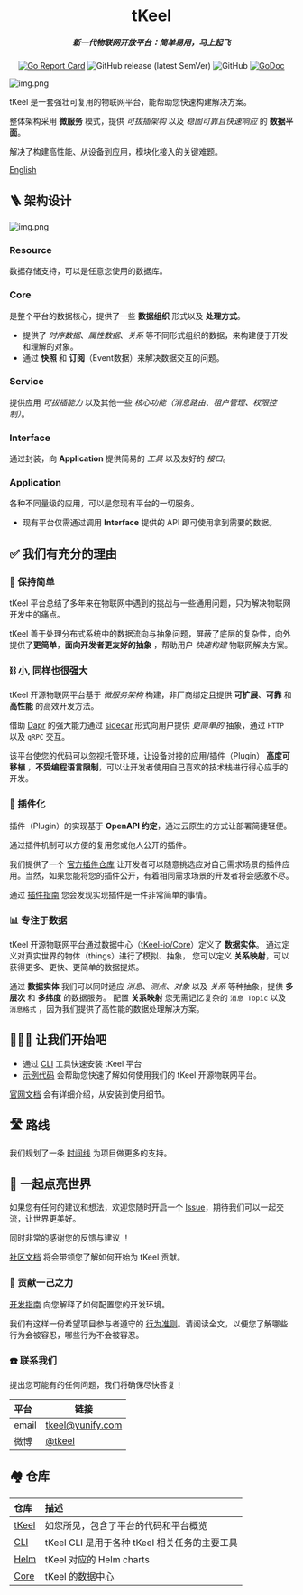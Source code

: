 <h1 align="center"> tKeel</h1>
<h5 align="center"> 新一代物联网开放平台：简单易用，马上起飞</h5>
<div align="center">

[![Go Report Card](https://goreportcard.com/badge/github.com/tkeel-io/tkeel)](https://goreportcard.com/report/github.com/tkeel-io/tkeel)
![GitHub release (latest SemVer)](https://img.shields.io/github/v/release/tkeel-io/tkeel)
![GitHub](https://img.shields.io/github/license/tkeel-io/tkeel?style=plastic)
[![GoDoc](https://godoc.org/github.com/tkeel-io/tkeel?status.png)](http://godoc.org/github.com/tkeel-io/tkeel)
</div>


![img.png](docs/images/img/system.png)

tKeel 是一套强壮可复用的物联网平台，能帮助您快速构建解决方案。

整体架构采用 **微服务** 模式，提供 *可拔插架构* 以及 *稳固可靠且快速响应* 的 **数据平面**。

解决了构建高性能、从设备到应用，模块化接入的关键难题。 

[English](README.md)

## 🪜 架构设计

![img.png](docs/images/img/layer.png)
### **Resource**
数据存储支持，可以是任意您使用的数据库。
### **Core**
是整个平台的数据核心，提供了一些 **数据组织** 形式以及 **处理方式**。
 - 提供了 *时序数据*、_属性数据_、*关系* 等不同形式组织的数据，来构建便于开发和理解的对象。
 - 通过 **快照** 和 **订阅**（Event数据）来解决数据交互的问题。

### **Service** 
提供应用 *可拔插能力* 以及其他一些 *核心功能（消息路由、租户管理、权限控制）*。
### **Interface**
通过封装，向 **Application** 提供简易的 *工具* 以及友好的 *接口*。
### **Application**
各种不同量级的应用，可以是您现有平台的一切服务。
- 现有平台仅需通过调用 **Interface** 提供的 API 即可使用拿到需要的数据。

## ✅ 我们有充分的理由

### 🥛 保持简单 
tKeel 平台总结了多年来在物联网中遇到的挑战与一些通用问题，只为解决物联网开发中的痛点。

tKeel 善于处理分布式系统中的数据流向与抽象问题，屏蔽了底层的复杂性，向外提供了**更简单**，**面向开发者更友好的抽象** ，帮助用户 *快速构建* 物联网解决方案。

### ⛓️ 小, 同样也很强大
tKeel 开源物联网平台基于 *微服务架构* 构建，非厂商绑定且提供 **可扩展**、**可靠** 和 **高性能** 的高效开发方法。

借助 [Dapr](https://dapr.io) 的强大能力通过 [sidecar](https://docs.dapr.io/concepts/dapr-services/sidecar/) 形式向用户提供 *更简单的* 抽象，通过 `HTTP` 以及 `gRPC` 交互。

该平台使您的代码可以忽视托管环境，让设备对接的应用/插件（Plugin） **高度可移植** ，**不受编程语言限制**，可以让开发者使用自己喜欢的技术栈进行得心应手的开发。

### 🔌 插件化
插件（Plugin）的实现基于 **OpenAPI 约定**，通过云原生的方式让部署简捷轻便。

通过插件机制可以方便的复用您或他人公开的插件。

我们提供了一个 [官方插件仓库]() 让开发者可以随意挑选应对自己需求场景的插件应用。当然，如果您能将您的插件公开，有着相同需求场景的开发者将会感激不尽。

通过 [插件指南]() 您会发现实现插件是一件非常简单的事情。

### 📊 专注于数据
tKeel 开源物联网平台通过数据中心（[tKeel-io/Core](https://github.com/tkeel-io/core )）定义了 **数据实体**。 
通过定义对真实世界的物体（things）进行了模拟、抽象，
您可以定义 **关系映射**，可以获得更多、更快、更简单的数据提炼。

通过 **数据实体** 我们可以同时适应 *消息*、_测点_、*对象* 以及 *关系* 等种抽象，提供 **多层次** 和 **多纬度** 的数据服务。
配置 **关系映射** 您无需记忆复杂的 `消息 Topic` 以及 `消息格式` ，因为我们提供了高性能的数据处理解决方案。


## 🏃🏻‍♀️ 让我们开始吧

* 通过 [CLI](https://github.com/tkeel-io/cli#) 工具快速安装 tKeel 平台
* [示例代码](https://github.com/tkeel-io/tkeel/tree/main/example) 会帮助您快速了解如何使用我们的 tKeel 开源物联网平台。

[官网文档]() 会有详细介绍，从安装到使用细节。

## 🛣️ 路线
我们规划了一条 [时间线](https://github.com/tkeel-io/tkeel/issues/30) 为项目做更多的支持。

## 💬 一起点亮世界
如果您有任何的建议和想法，欢迎您随时开启一个 [Issue](https://github.com/tkeel-io/keel/issues )，期待我们可以一起交流，让世界更美好。

同时非常的感谢您的反馈与建议 ！

[社区文档](docs/development/README.md) 将会带领您了解如何开始为 tKeel 贡献。

### 🧱 贡献一己之力

[开发指南](docs/development/developing-tkeel.md) 向您解释了如何配置您的开发环境。

我们有这样一份希望项目参与者遵守的 [行为准则](docs/community/code-of-conduct.md)。请阅读全文，以便您了解哪些行为会被容忍，哪些行为不会被容忍。

### ☎️ 联系我们
提出您可能有的任何问题，我们将确保尽快答复！

| 平台 | 链接 |
|:---|----|
|email| tkeel@yunify.com|
|微博| [@tkeel]()|

## 🏘️ 仓库

| 仓库 | 描述 |
|:-----|:------------|
| [tKeel](https://github.com/tkeel-io/tkeel) | 如您所见，包含了平台的代码和平台概览|
| [CLI](https://github.com/tkeel-io/cli) | tKeel CLI 是用于各种 tKeel 相关任务的主要工具 |
| [Helm](https://github.com/tkeel-io/helm-charts) | tKeel 对应的 Helm charts |
| [Core](https://github.com/tkeel-io/core) | tKeel 的数据中心 |

